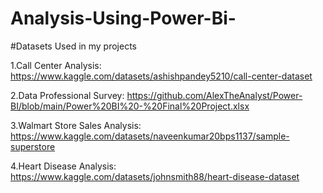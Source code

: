 # Analysis-Using-Power-Bi-
#Datasets Used in my projects

1.Call Center Analysis: https://www.kaggle.com/datasets/ashishpandey5210/call-center-dataset

2.Data Professional Survey: https://github.com/AlexTheAnalyst/Power-BI/blob/main/Power%20BI%20-%20Final%20Project.xlsx

3.Walmart Store Sales Analysis: https://www.kaggle.com/datasets/naveenkumar20bps1137/sample-superstore

4.Heart Disease Analysis: https://www.kaggle.com/datasets/johnsmith88/heart-disease-dataset
